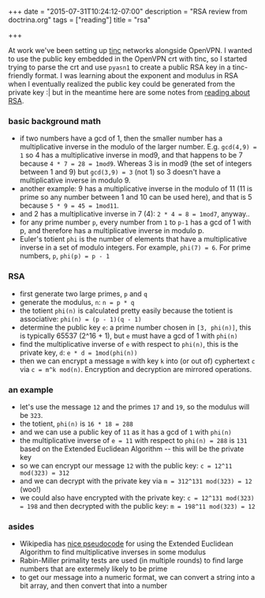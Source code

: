 +++
date = "2015-07-31T10:24:12-07:00"
description = "RSA review from doctrina.org"
tags = ["reading"]
title = "rsa"

+++

At work we've been setting up [tinc](http://www.tinc-vpn.org) networks alongside OpenVPN.
I wanted to use the public key embedded in the OpenVPN crt with tinc,
so I started trying to parse the crt and use `pyasn1`
to create a public RSA key in a tinc-friendly format.
I was learning about the exponent and modulus in RSA when
I eventually realized the public key could be generated from the private key :|
but in the meantime here are some notes from
[reading about RSA](http://doctrina.org/How-RSA-Works-With-Examples.html).


### basic background math
* if two numbers have a gcd of 1, then the smaller number
has a multiplicative inverse in the modulo of the larger number.
E.g. `gcd(4,9) = 1` so 4 has a multiplicative inverse in mod9,
and that happens to be 7 because `4 * 7 = 28 = 1mod9`.
Whereas 3 is in mod9 (the set of integers between 1 and 9)
but `gcd(3,9) = 3` (not 1) so 3 doesn't have a multiplicative inverse in modulo 9.
* another example: 9 has a multiplicative inverse in the modulo of 11
(11 is prime so any number between 1 and 10 can be used here),
and that is 5 because `5 * 9 = 45 = 1mod11`.
* and 2 has a multiplicative inverse in 7 (4): `2 * 4 = 8 = 1mod7`, anyway..
* for any prime number `p`, every number from `1` to `p-1`
has a gcd of 1 with p, and therefore has a multiplicative inverse in modulo p.
* Euler's totient `phi` is the number of elements that have a multiplicative inverse
in a set of modulo integers.  For example, `phi(7) = 6`.
For prime numbers, `p`, `phi(p) = p - 1`


### RSA
* first generate two large primes, `p` and `q`
* generate the modulus, `n`: `n = p * q`
* the totient `phi(n)` is calculated pretty easily because the totient is associative:
`phi(n) = (p - 1)(q - 1)`
* determine the public key `e`: a prime number chosen in `[3, phi(n)]`,
this is typically 65537 (2^16 + 1),
but `e` must have a gcd of 1 with `phi(n)`
* find the multiplicative inverse of `e` with respect to `phi(n)`,
this is the private key, `d`: `e * d = 1mod(phi(n))`
* then we can encrypt a message `m` with key `k` into (or out of) cyphertext `c`
via `c = m^k mod(n)`.  Encryption and decryption are mirrored operations.


### an example
* let's use the message `12` and the primes `17` and `19`,
so the modulus will be `323`.
* the totient, `phi(n)` is `16 * 18 = 288`
* and we can use a public key of `11` as it has a gcd of `1` with `phi(n)`
* the multiplicative inverse of `e = 11` with respect to `phi(n) = 288`
is `131` based on the Extended Euclidean Algorithm -- this will be the private key
* so we can encrypt our message `12` with the public key: `c = 12^11 mod(323) = 312`
* and we can decrypt with the private key via `m = 312^131 mod(323) = 12` (woo!)
* we could also have encrypted with the private key: `c = 12^131 mod(323) = 198`
and then decrypted with the public key: `m = 198^11 mod(323) = 12`


### asides
* Wikipedia has [nice pseudocode](https://en.wikipedia.org/wiki/Extended_Euclidean_algorithm#Modular_integers)
for using the Extended Euclidean Algorithm to find multiplicative inverses in some modulus
* Rabin-Miller primality tests are used (in multiple rounds) to find large numbers
that are extermely likely to be prime
* to get our message into a numeric format, we can convert a string into a bit array,
and then convert that into a number
